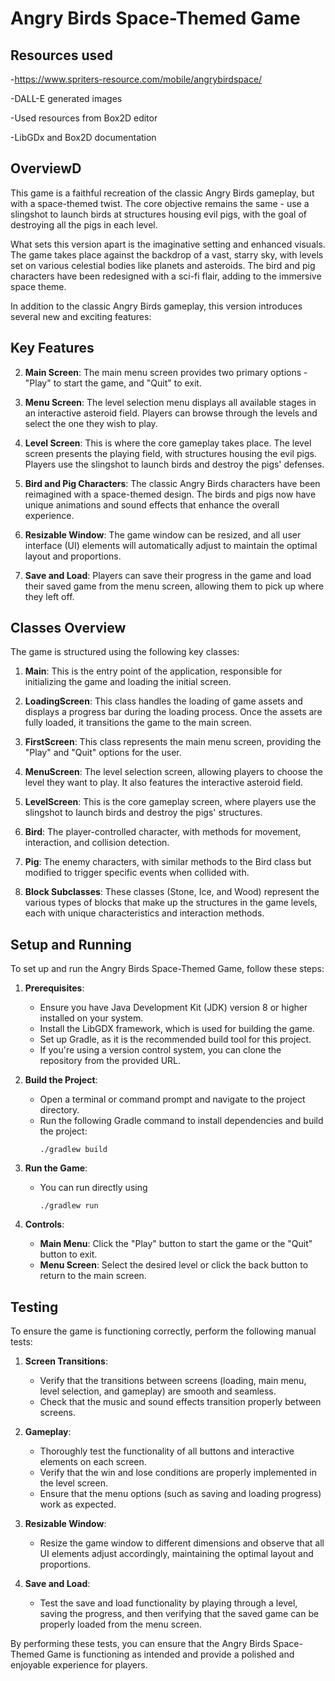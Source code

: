 # Angry Birds Space-Themed Game

## Resources used
-https://www.spriters-resource.com/mobile/angrybirdspace/

-DALL-E generated images

-Used resources from Box2D editor

-LibGDx and Box2D documentation


## OverviewD
This game is a faithful recreation of the classic Angry Birds gameplay, but with a space-themed twist. The core objective remains the same - use a slingshot to launch birds at structures housing evil pigs, with the goal of destroying all the pigs in each level.

What sets this version apart is the imaginative setting and enhanced visuals. The game takes place against the backdrop of a vast, starry sky, with levels set on various celestial bodies like planets and asteroids. The bird and pig characters have been redesigned with a sci-fi flair, adding to the immersive space theme.

In addition to the classic Angry Birds gameplay, this version introduces several new and exciting features:

## Key Features
2. **Main Screen**: The main menu screen provides two primary options - "Play" to start the game, and "Quit" to exit.

3. **Menu Screen**: The level selection menu displays all available stages in an interactive asteroid field. Players can browse through the levels and select the one they wish to play.

4. **Level Screen**: This is where the core gameplay takes place. The level screen presents the playing field, with structures housing the evil pigs. Players use the slingshot to launch birds and destroy the pigs' defenses.

5. **Bird and Pig Characters**: The classic Angry Birds characters have been reimagined with a space-themed design. The birds and pigs now have unique animations and sound effects that enhance the overall experience.

6. **Resizable Window**: The game window can be resized, and all user interface (UI) elements will automatically adjust to maintain the optimal layout and proportions.

7. **Save and Load**: Players can save their progress in the game and load their saved game from the menu screen, allowing them to pick up where they left off.

## Classes Overview
The game is structured using the following key classes:

1. **Main**: This is the entry point of the application, responsible for initializing the game and loading the initial screen.

2. **LoadingScreen**: This class handles the loading of game assets and displays a progress bar during the loading process. Once the assets are fully loaded, it transitions the game to the main screen.

3. **FirstScreen**: This class represents the main menu screen, providing the "Play" and "Quit" options for the user.

4. **MenuScreen**: The level selection screen, allowing players to choose the level they want to play. It also features the interactive asteroid field.

5. **LevelScreen**: This is the core gameplay screen, where players use the slingshot to launch birds and destroy the pigs' structures.

6. **Bird**: The player-controlled character, with methods for movement, interaction, and collision detection.

7. **Pig**: The enemy characters, with similar methods to the Bird class but modified to trigger specific events when collided with.

8. **Block Subclasses**: These classes (Stone, Ice, and Wood) represent the various types of blocks that make up the structures in the game levels, each with unique characteristics and interaction methods.

## Setup and Running
To set up and run the Angry Birds Space-Themed Game, follow these steps:

1. **Prerequisites**:
   - Ensure you have Java Development Kit (JDK) version 8 or higher installed on your system.
   - Install the LibGDX framework, which is used for building the game.
   - Set up Gradle, as it is the recommended build tool for this project.
   - If you're using a version control system, you can clone the repository from the provided URL.

2. **Build the Project**:
   - Open a terminal or command prompt and navigate to the project directory.
   - Run the following Gradle command to install dependencies and build the project:
     ```
     ./gradlew build
     ``` 

3. **Run the Game**:
   - You can run directly using 
     ```
     ./gradlew run 
     ```
5. **Controls**:
   - **Main Menu**: Click the "Play" button to start the game or the "Quit" button to exit.
   - **Menu Screen**: Select the desired level or click the back button to return to the main screen.

## Testing
To ensure the game is functioning correctly, perform the following manual tests:

1. **Screen Transitions**:
   - Verify that the transitions between screens (loading, main menu, level selection, and gameplay) are smooth and seamless.
   - Check that the music and sound effects transition properly between screens.

2. **Gameplay**:
   - Thoroughly test the functionality of all buttons and interactive elements on each screen.
   - Verify that the win and lose conditions are properly implemented in the level screen.
   - Ensure that the menu options (such as saving and loading progress) work as expected.

3. **Resizable Window**:
   - Resize the game window to different dimensions and observe that all UI elements adjust accordingly, maintaining the optimal layout and proportions.

4. **Save and Load**:
   - Test the save and load functionality by playing through a level, saving the progress, and then verifying that the saved game can be properly loaded from the menu screen.

By performing these tests, you can ensure that the Angry Birds Space-Themed Game is functioning as intended and provide a polished and enjoyable experience for players.
